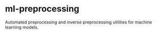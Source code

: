 # ml-preprocessing
Automated preprocessing and inverse preprocessing utilities for machine learning models.
